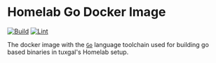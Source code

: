 # Homelab Go Docker Image

[![Build](https://github.com/tuxgalhomelab/docker-image-go/actions/workflows/build.yml/badge.svg)](https://github.com/tuxgalhomelab/docker-image-go/actions/workflows/build.yml) [![Lint](https://github.com/tuxgalhomelab/docker-image-go/actions/workflows/lint.yml/badge.svg)](https://github.com/tuxgalhomelab/docker-image-go/actions/workflows/lint.yml)

The docker image with the [`Go`](https://go.dev/) language toolchain used for building go based binaries in tuxgal's Homelab setup.
